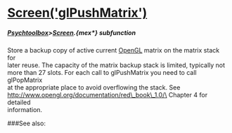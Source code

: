 # [Screen('glPushMatrix')](Screen-glPushMatrix) 
##### [Psychtoolbox](Pyschtoolbox)>[Screen](Screen).{mex*} subfunction


Store a backup copy of active current [OpenGL](OpenGL) matrix on the matrix stack for  
later reuse. The capacity of the matrix backup stack is limited, typically not  
more than 27 slots. For each call to glPushMatrix you need to call glPopMatrix  
at the appropriate place to avoid overflowing the stack. See  
<http://www.opengl.org/documentation/red\_book\_1.0/\> Chapter 4 for detailed  
information.  


###See also:

